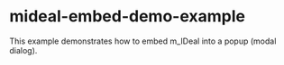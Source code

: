 # mideal-embed-demo-example
This example demonstrates how to embed m_IDeal into a popup (modal dialog).
